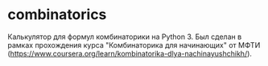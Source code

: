# combinatorics
Калькулятор для формул комбинаторики на Python 3.
Был сделан в рамках прохождения курса "Комбинаторика для начинающих" от МФТИ (https://www.coursera.org/learn/kombinatorika-dlya-nachinayushchikh/).
